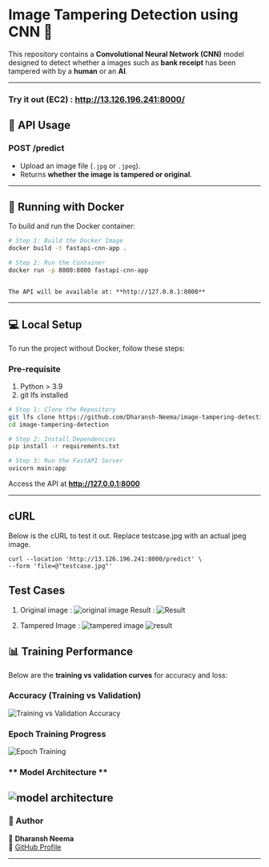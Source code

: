 # Image Tampering Detection using CNN 🚀

This repository contains a **Convolutional Neural Network (CNN)** model designed to detect whether a images such as **bank receipt** has been tampered with by a **human** or an **AI**.

---

### Try it out (EC2) : http://13.126.196.241:8000/

## **🚀 API Usage**

### **POST /predict**

- Upload an image file (`.jpg` or `.jpeg`).
- Returns **whether the image is tampered or original**.

---

## **🐳 Running with Docker**

To build and run the Docker container:

```bash
# Step 1: Build the Docker Image
docker build -t fastapi-cnn-app .

# Step 2: Run the Container
docker run -p 8000:8000 fastapi-cnn-app
```

```

The API will be available at: **http://127.0.0.1:8000**
```

---

## **💻 Local Setup**

To run the project without Docker, follow these steps:

### Pre-requisite

1. Python > 3.9
2. git lfs installed

```bash
# Step 1: Clone the Repository
git lfs clone https://github.com/Dharansh-Neema/image-tampering-detection.git
cd image-tampering-detection

# Step 2: Install Dependencies
pip install -r requirements.txt

# Step 3: Run the FastAPI Server
uvicorn main:app
```

Access the API at **http://127.0.0.1:8000**

---

## cURL

Below is the cURL to test it out. Replace testcase.jpg with an actual jpeg image.

```
curl --location 'http://13.126.196.241:8000/predict' \
--form 'file=@"testcase.jpg"'
```

## **Test Cases**

1. Original image :
   ![original image](util/original_recipt.jpg)
   Result :
   ![Result](util/original_result.png)

2. Tampered Image :
   ![tampered image](util/Tampered_testcase.jpg)
   ![result](util/tampared_result.png)

## **📊 Training Performance**

Below are the **training vs validation curves** for accuracy and loss:

### **Accuracy (Training vs Validation)**

![Training vs Validation Accuracy](util/Acc_validation.png)

### **Epoch Training Progress**

![Epoch Training](util/Epoch_data.png)

### ** Model Architecture **

## ![model architecture](util/image.png)

### **📝 Author**

👤 **Dharansh Neema**  
🔗 [GitHub Profile](https://github.com/Dharansh-Neema)

---
